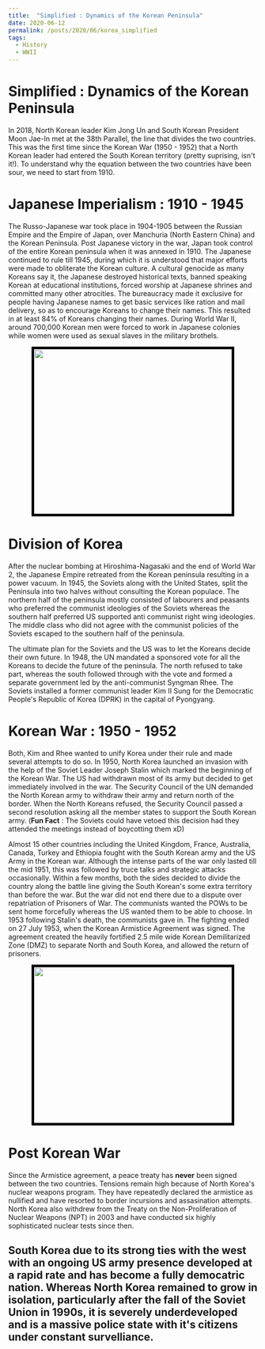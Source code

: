 ```yaml
---
title:  "Simplified : Dynamics of the Korean Peninsula"
date: 2020-06-12
permalink: /posts/2020/06/korea_simplified
tags:
  - History 
  - WWII 
---
```


Simplified : Dynamics of the Korean Peninsula
======

In 2018, North Korean leader Kim Jong Un and South Korean President Moon Jae-In met at the 38th Parallel, the line that divides the two countries. This was the 
first time since the Korean War (1950 - 1952) that a North Korean leader had entered the South Korean territory (pretty suprising, isn't it!). To understand why the 
equation between the two countries have been sour, we need to start from 1910.

Japanese Imperialism : 1910 - 1945
======
The Russo-Japanese war took place in 1904-1905 between the Russian Empire and the Empire of Japan, over Manchuria (North Eastern China) and the Korean Peninsula. Post Japanese victory in the war, Japan took control of the entire Korean peninsula when it was annexed in 1910. The Japanese continued to rule till 1945, during which it is understood that major efforts were made to obliterate the Korean culture. A cultural genocide as many Koreans say it, the Japanese destroyed historical texts, banned speaking Korean at educational institutions, forced worship at Japanese shrines and committed many other atrocities. The bureaucracy made it exclusive for people having Japanese names to get basic services like ration and mail delivery, so as to encourage Koreans to change their names. This resulted in at least 84% of Koreans changing their names. During World War II, around 700,000 Korean men were forced to work in Japanese colonies while women were used as sexual slaves in the military brothels. 
<center><img src = "/images/jp_emp.jpg" width="400" height="333" style="border:5px solid black" align = "middle"></center>

Division of Korea
======
After the nuclear bombing at Hiroshima-Nagasaki and the end of World War 2, the Japanese Empire retreated from the Korean peninsula resulting in a power vacuum. In 1945, the Soviets along with the United States, split the Peninsula into two halves without consulting the Korean populace. The northern half of the peninsula mostly consisted of labourers and peasants who preferred the communist ideologies of the Soviets whereas the southern half preferred US supported anti communist right wing ideologies. The middle class who did not agree with the communist policies of the Soviets escaped to the southern half of the peninsula.

The ultimate plan for the Soviets and the US was to let the Koreans decide their own future. In 1948, the UN mandated a sponsored vote for all the Koreans to decide the future of the peninsula. The north refused to take part, whereas the south followed through with the vote and formed a separate government led by the anti-communist Syngman Rhee. The Soviets installed a former communist leader Kim II Sung for the Democratic People's Republic of Korea (DPRK) in the capital of Pyongyang. 

Korean War : 1950 - 1952
======
Both, Kim and Rhee wanted to unify Korea under their rule and made several attempts to do so. In 1950, North Korea launched an invasion with the help of the Soviet Leader Joseph Stalin which marked the beginning of the Korean War. The US had withdrawn most of its army but decided to get immediately involved in the war. The Security Council of the UN demanded the North Korean army to withdraw their army and return north of the border. When the North Koreans refused, the Security Council passed a second resolution asking all the member states to support the South Korean army. 
(**Fun Fact** : The Soviets could have vetoed this decision had they attended the meetings instead of boycotting them xD)

Almost 15 other countries including the United Kingdom, France, Australia, Canada, Turkey and Ethiopia fought with the South Korean army and the US Army in the Korean war. Although the intense parts of the war only lasted till the mid 1951, this was followed by truce talks and strategic attacks occasionally. Within a few months, both the sides decided to  divide the country along the battle line giving the South Korean's some extra territory than before the war. But the war did not end there due to a dispute over repatriation of Prisoners of War. The communists wanted the POWs to be sent home forcefully whereas the US wanted them to be able to choose. In 1953 following Stalin's death, the communists gave in. The fighting ended on 27 July 1953, when the Korean Armistice Agreement was signed. The agreement created the heavily fortified 2.5 mile wide Korean Demilitarized Zone (DMZ) to separate North and South Korea, and allowed the return of prisoners.
<center><img src = "/images/dmz.png" width="400" height="315" style="border:5px solid black" align = "middle"></center>

Post Korean War
======
Since the Armistice agreement, a peace treaty has **never** been signed between the two countries. Tensions remain high because of North Korea's nuclear weapons program. They have repeatedly declared the armistice as nullified and have resorted to border incursions and assasination attempts. North Korea also withdrew from the Treaty on the Non-Proliferation of Nuclear Weapons (NPT) in 2003 and have conducted six highly sophisticated nuclear tests since then. 

South Korea due to its strong ties with the west with an ongoing US army presence developed at a rapid rate and has become a fully democatric nation. Whereas North Korea remained to grow in isolation, particularly after the fall of the Soviet Union in 1990s, it is severely underdeveloped and is a massive police state with it's citizens under constant survelliance.
------
